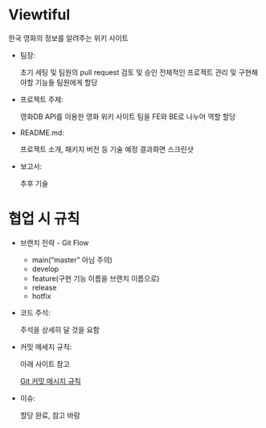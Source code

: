 # Viewtiful

한국 영화의 정보를 알려주는 위키 사이트

- 팀장:

  초기 세팅 및 팀원의 pull request 검토 및 승인
  전체적인 프로젝트 관리 및 구현해야할 기능들 팀원에게 할당

- 프로젝트 주제:

  영화DB API를 이용한 영화 위키 사이트
  팀을 FE와 BE로 나누어 역할 할당

- README.md:

  프로젝트 소개, 패키지 버전 등 기술 예정
  결과화면 스크린샷

- 보고서:

  추후 기술

# 협업 시 규칙

- 브랜치 전략 - Git Flow

  - main(“master” 아님 주의)
  - develop
  - feature(구현 기능 이름을 브랜치 이름으로)
  - release
  - hotfix

- 코드 주석:

  주석을 상세히 달 것을 요함

- 커밋 메세지 규칙:

  아래 사이트 참고

  [Git 커밋 메시지 규칙](https://velog.io/@chojs28/Git-%EC%BB%A4%EB%B0%8B-%EB%A9%94%EC%8B%9C%EC%A7%80-%EA%B7%9C%EC%B9%99)

- 이슈:

  할당 완료, 참고 바람
